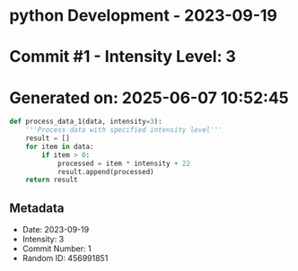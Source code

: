 ﻿# python Development - 2023-09-19
# Commit #1 - Intensity Level: 3
# Generated on: 2025-06-07 10:52:45
```python
def process_data_1(data, intensity=3):
    '''Process data with specified intensity level'''
    result = []
    for item in data:
        if item > 0:
            processed = item * intensity + 22
            result.append(processed)
    return result
```
## Metadata
- Date: 2023-09-19
- Intensity: 3
- Commit Number: 1
- Random ID: 456991851
